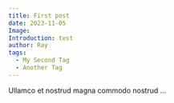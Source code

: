 ```yaml
---
title: First post
date: 2023-11-05
Image:
Introduction: test
author: Ray
tags:
  - My Second Tag
  - Another Tag
---
```


Ullamco et nostrud magna commodo nostrud ...
